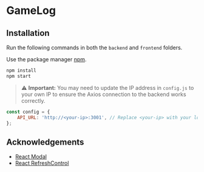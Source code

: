 # GameLog


## Installation

Run the following commands in both the `backend` and `frontend` folders.

Use the package manager [npm](https://www.npmjs.com/).

```bash
npm install
npm start
```

> ⚠️ **Important:** You may need to update the IP address in `config.js` to your own IP to ensure the Axios connection to the backend works correctly.

```js
const config = {
    API_URL: 'http://<your-ip>:3001', // Replace <your-ip> with your local or server IP address
};
```

## Acknowledgements
- [React Modal](https://reactnative.dev/docs/modal)
- [React RefreshControl](https://reactnative.dev/docs/refreshcontrol)
